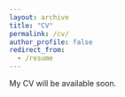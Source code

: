 ```yaml
---
layout: archive
title: "CV"
permalink: /cv/
author_profile: false
redirect_from:
  - /resume
---
```


My CV will be available soon.

